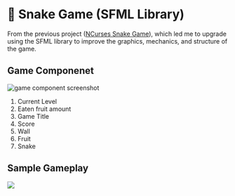 # 🐍 Snake Game (SFML Library)

From the previous project ([NCurses Snake Game](https://github.com/ekapobTh/Ncurses-Snake-Game)), which led me to upgrade using the SFML library to improve the graphics, mechanics, and structure of the game.

## Game Componenet

![game component screenshot](https://drive.google.com/uc?export=view&id=1QuvXG1DKAD9yteMLdLJ_Barjyg11Qjo-)

1. Current Level
2. Eaten fruit amount
3. Game Title
4. Score
5. Wall
6. Fruit
7. Snake

## Sample Gameplay

<img src="/content/PSnake Game gameplay.gif?raw=true">
